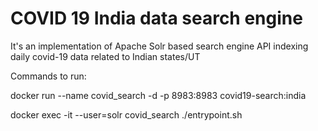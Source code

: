 # COVID 19 India data search engine

It's an implementation of Apache Solr based search engine API indexing daily covid-19 data related to Indian states/UT

Commands to run:

docker run --name covid_search -d -p 8983:8983 covid19-search:india

docker exec -it --user=solr covid_search ./entrypoint.sh
